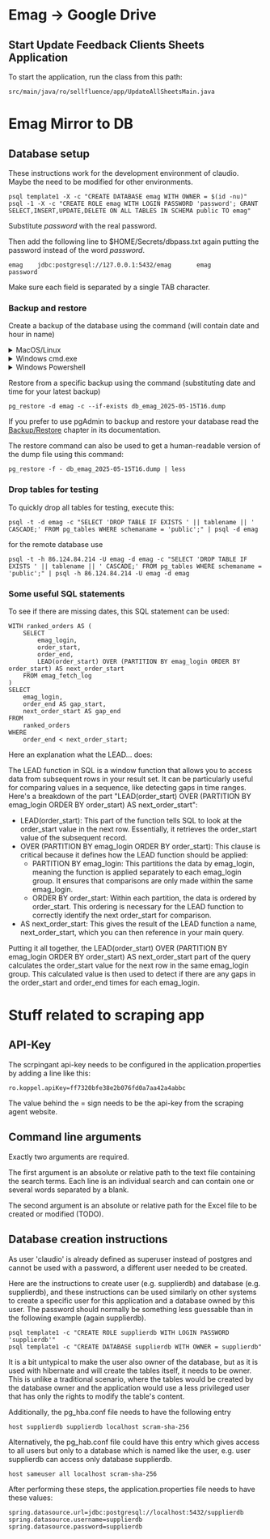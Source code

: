 Emag -> Google Drive
=

Start Update Feedback Clients Sheets Application
-

To start the application, run the class from this path:
```
src/main/java/ro/sellfluence/app/UpdateAllSheetsMain.java
```

Emag Mirror to DB
=

Database setup
-
These instructions work for the development environment of claudio. Maybe the need to be modified for other environments.

```
psql template1 -X -c "CREATE DATABASE emag WITH OWNER = $(id -nu)"
psql -1 -X -c "CREATE ROLE emag WITH LOGIN PASSWORD 'password'; GRANT SELECT,INSERT,UPDATE,DELETE ON ALL TABLES IN SCHEMA public TO emag"
```

Substitute *password* with the real password.

Then add the following line to $HOME/Secrets/dbpass.txt again putting the password instead of the word *password*.

```
emag    jdbc:postgresql://127.0.0.1:5432/emag       emag        password
```

Make sure each field is separated by a single TAB character.

### Backup and restore

Create a backup of the database using the command (will contain date and hour in name)

<details>
<summary>MacOS/Linux</summary>
<pre>
pg_dump -Fc -f db_emag_$(date +%Y-%m-%dT%H).dump emag
</pre>
</details>

<details>
<summary>Windows cmd.exe</summary>
<pre>
set FILENAME=db_emag_%date%_%time%.dump
:: Remove colons from time for safe filename (requires a bit more logic)
set FILENAME=%FILENAME::=%
pg_dump -Fc -f "%FILENAME%" emag
</pre>
</details>

<details>
<summary>Windows Powershell</summary>
<pre>
$timestamp = Get-Date -Format "yyyy-MM-ddTHH"
pg_dump -Fc -f "db_emag_$timestamp.dump" emag
</pre>
</details>

Restore from a specific backup using the command (substituting date and time for your latest backup)
```
pg_restore -d emag -c --if-exists db_emag_2025-05-15T16.dump
```

If you prefer to use pgAdmin to backup and restore your database read the
[Backup/Restore](https://www.pgadmin.org/docs/pgadmin4/latest/backup_and_restore.html)
chapter in its documentation.

The restore command can also be used to get a human-readable version of the dump file using this command:
```
pg_restore -f - db_emag_2025-05-15T16.dump | less
```

### Drop tables for testing

To quickly drop all tables for testing, execute this:

```
psql -t -d emag -c "SELECT 'DROP TABLE IF EXISTS ' || tablename || ' CASCADE;' FROM pg_tables WHERE schemaname = 'public';" | psql -d emag
```
for the remote database use

```
psql -t -h 86.124.84.214 -U emag -d emag -c "SELECT 'DROP TABLE IF EXISTS ' || tablename || ' CASCADE;' FROM pg_tables WHERE schemaname = 'public';" | psql -h 86.124.84.214 -U emag -d emag
```
### Some useful SQL statements

To see if there are missing dates, this SQL statement can be used:

```
WITH ranked_orders AS (
    SELECT 
        emag_login, 
        order_start, 
        order_end, 
        LEAD(order_start) OVER (PARTITION BY emag_login ORDER BY order_start) AS next_order_start
    FROM emag_fetch_log
)
SELECT 
    emag_login, 
    order_end AS gap_start, 
    next_order_start AS gap_end
FROM 
    ranked_orders
WHERE 
    order_end < next_order_start;
```

Here an explanation what the LEAD... does:

The LEAD function in SQL is a window function that allows you to access data from subsequent rows in your result set. It can be particularly useful for comparing values in a sequence, like detecting gaps in time ranges.
Here's a breakdown of the part "LEAD(order_start) OVER (PARTITION BY emag_login ORDER BY order_start) AS next_order_start":

- LEAD(order_start): This part of the function tells SQL to look at the order_start value in the next row. Essentially, it retrieves the order_start value of the subsequent record.
- OVER (PARTITION BY emag_login ORDER BY order_start): This clause is critical because it defines how the LEAD function should be applied:
  - PARTITION BY emag_login: This partitions the data by emag_login, meaning the function is applied separately to each emag_login group. It ensures that comparisons are only made within the same emag_login.
  - ORDER BY order_start: Within each partition, the data is ordered by order_start. This ordering is necessary for the LEAD function to correctly identify the next order_start for comparison.
- AS next_order_start: This gives the result of the LEAD function a name, next_order_start, which you can then reference in your main query.

Putting it all together, the LEAD(order_start) OVER (PARTITION BY emag_login ORDER BY order_start) AS next_order_start part of the query calculates the order_start value for the next row in the same emag_login group. This calculated value is then used to detect if there are any gaps in the order_start and order_end times for each emag_login.

Stuff related to scraping app
=

API-Key
-

The scrpingant api-key needs to be configured in the application.properties by
adding a line like this:

```
ro.koppel.apiKey=ff7320bfe38e2b076fd0a7aa42a4abbc
```
The value behind the = sign needs to be the api-key from the scraping agent website.

Command line arguments
-
Exactly two arguments are required.

The first argument is an absolute or relative
path to the text file containing the search terms. Each line is an individual search
and can contain one or several words separated by a blank.

The second argument is an absolute or relative path for the Excel file to be created
or modified (TODO).

Database creation instructions
-

As user 'claudio' is already defined as superuser instead of postgres
and cannot be used with a password, a different user needed to be created.

Here are the instructions to create user (e.g. supplierdb) and database (e.g. supplierdb), and these instructions can
be used similarly on other systems to create a specific user for this application
and a database owned by this user. The password should normally be something less
guessable than in the following example (again supplierdb).

```shell
psql template1 -c "CREATE ROLE supplierdb WITH LOGIN PASSWORD 'supplierdb'" 
psql template1 -c "CREATE DATABASE supplierdb WITH OWNER = supplierdb" 
```

It is a bit untypical to make the user also owner of the database, but as it 
is used with hibernate and will create the tables itself, it needs to be owner.
This is unlike a traditional scenario, where the tables would be created
by the database owner and the application would use a less privileged user
that has only the rights to modify the table's content.

Additionally, the pg_hba.conf file needs to have the following entry

```
host supplierdb supplierdb localhost scram-sha-256
```
Alternatively, the pg_hab.conf file could have this entry which gives access
to all users but only to a database which is named like the user, e.g. user
supplierdb can access only database supplierdb.

```
host sameuser all localhost scram-sha-256
```

After performing these steps, the application.properties file needs to have these
values:
```properties
spring.datasource.url=jdbc:postgresql://localhost:5432/supplierdb
spring.datasource.username=supplierdb
spring.datasource.password=supplierdb
```